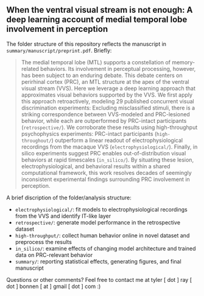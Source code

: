 ## When the ventral visual stream is not enough: A deep learning account of medial temporal lobe involvement in perception

The folder structure of this repository reflects the manuscript in `summary/manuscript/preprint.pdf`. Briefly:  

> The medial temporal lobe (MTL) supports a constellation of memory-related behaviors. Its involvement in perceptual processing, however, has been subject to an enduring debate. This debate centers on perirhinal cortex (PRC), an MTL structure at the apex of the ventral visual stream (VVS). Here we leverage a deep learning approach that approximates visual behaviors supported by the VVS. We first apply this approach retroactively, modeling 29 published concurrent visual discrimination experiments: Excluding misclassified stimuli, there is a striking correspondence between VVS-modeled and PRC-lesioned behavior, while each are outperformed by PRC-intact participants (`retrospective/`). We corroborate these results using high-throughput psychophysics experiments: PRC-intact participants (`high-throughout/`) outperform a linear readout of electrophysiological recordings from the macaque VVS (`electrophysiological/`). Finally, in silico experiments suggest PRC enables out-of-distribution visual behaviors at rapid timescales (`in_silico/`). By situating these lesion, electrophysiological, and behavioral results within a shared computational framework, this work resolves decades of seemingly inconsistent experimental findings surrounding PRC involvement in perception.

A brief discription of the folder/analysis structure: 

- `electrophysiological/`: fit models to electrophysiological recordings from the VVS and identify IT-like layer  
- `retrospective/`: generate model performance in the retrospective dataset
- `high-throughput/`: collect human behavior online in novel dataset and preprocess the results 
- `in_silico/`: examine effects of changing model architecture and trained data on PRC-relevant behavior 
- `summary/`: reporting statistical effects, generating figures, and final manuscript 

Questions or other comments? Feel free to contact me at tyler [ dot ] ray [ dot ] bonnen [ at ] gmail [ dot ] com :) 
